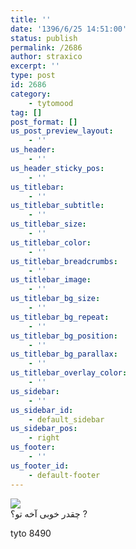 ```yaml
---
title: ''
date: '1396/6/25 14:51:00'
status: publish
permalink: /2686
author: straxico
excerpt: ''
type: post
id: 2686
category:
    - tytomood
tag: []
post_format: []
us_post_preview_layout:
    - ''
us_header:
    - ''
us_header_sticky_pos:
    - ''
us_titlebar:
    - ''
us_titlebar_subtitle:
    - ''
us_titlebar_size:
    - ''
us_titlebar_color:
    - ''
us_titlebar_breadcrumbs:
    - ''
us_titlebar_image:
    - ''
us_titlebar_bg_size:
    - ''
us_titlebar_bg_repeat:
    - ''
us_titlebar_bg_position:
    - ''
us_titlebar_bg_parallax:
    - ''
us_titlebar_overlay_color:
    - ''
us_sidebar:
    - ''
us_sidebar_id:
    - default_sidebar
us_sidebar_pos:
    - right
us_footer:
    - ''
us_footer_id:
    - default-footer
---
```

[![](../../uploads/2017/06/987458-277x300.png)](http://localhost/wp-content/uploads/2017/06/987458.png)  
چقدر خوبی آخه تو؟ ?

tyto 8490